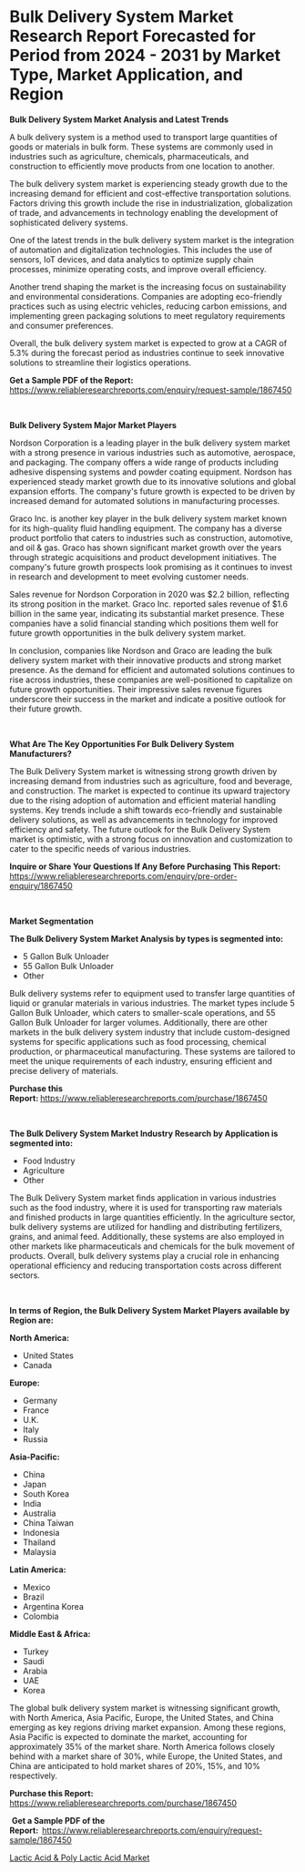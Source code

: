 <p><h1>Bulk Delivery System Market Research Report Forecasted for Period from 2024 -  2031 by Market Type, Market Application, and Region</h1></p><p><strong>Bulk Delivery System Market Analysis and Latest Trends</strong></p>
<p><p>A bulk delivery system is a method used to transport large quantities of goods or materials in bulk form. These systems are commonly used in industries such as agriculture, chemicals, pharmaceuticals, and construction to efficiently move products from one location to another.</p><p>The bulk delivery system market is experiencing steady growth due to the increasing demand for efficient and cost-effective transportation solutions. Factors driving this growth include the rise in industrialization, globalization of trade, and advancements in technology enabling the development of sophisticated delivery systems.</p><p>One of the latest trends in the bulk delivery system market is the integration of automation and digitalization technologies. This includes the use of sensors, IoT devices, and data analytics to optimize supply chain processes, minimize operating costs, and improve overall efficiency.</p><p>Another trend shaping the market is the increasing focus on sustainability and environmental considerations. Companies are adopting eco-friendly practices such as using electric vehicles, reducing carbon emissions, and implementing green packaging solutions to meet regulatory requirements and consumer preferences.</p><p>Overall, the bulk delivery system market is expected to grow at a CAGR of 5.3% during the forecast period as industries continue to seek innovative solutions to streamline their logistics operations.</p></p>
<p><strong>Get a Sample PDF of the Report:&nbsp;</strong> <a href="https://www.reliableresearchreports.com/enquiry/request-sample/1867450">https://www.reliableresearchreports.com/enquiry/request-sample/1867450</a></p>
<p>&nbsp;</p>
<p><strong>Bulk Delivery System Major Market Players</strong></p>
<p><p>Nordson Corporation is a leading player in the bulk delivery system market with a strong presence in various industries such as automotive, aerospace, and packaging. The company offers a wide range of products including adhesive dispensing systems and powder coating equipment. Nordson has experienced steady market growth due to its innovative solutions and global expansion efforts. The company's future growth is expected to be driven by increased demand for automated solutions in manufacturing processes.</p><p>Graco Inc. is another key player in the bulk delivery system market known for its high-quality fluid handling equipment. The company has a diverse product portfolio that caters to industries such as construction, automotive, and oil & gas. Graco has shown significant market growth over the years through strategic acquisitions and product development initiatives. The company's future growth prospects look promising as it continues to invest in research and development to meet evolving customer needs.</p><p>Sales revenue for Nordson Corporation in 2020 was $2.2 billion, reflecting its strong position in the market. Graco Inc. reported sales revenue of $1.6 billion in the same year, indicating its substantial market presence. These companies have a solid financial standing which positions them well for future growth opportunities in the bulk delivery system market.</p><p>In conclusion, companies like Nordson and Graco are leading the bulk delivery system market with their innovative products and strong market presence. As the demand for efficient and automated solutions continues to rise across industries, these companies are well-positioned to capitalize on future growth opportunities. Their impressive sales revenue figures underscore their success in the market and indicate a positive outlook for their future growth.</p></p>
<p>&nbsp;</p>
<p><strong>What Are The Key Opportunities For Bulk Delivery System Manufacturers?</strong></p>
<p><p>The Bulk Delivery System market is witnessing strong growth driven by increasing demand from industries such as agriculture, food and beverage, and construction. The market is expected to continue its upward trajectory due to the rising adoption of automation and efficient material handling systems. Key trends include a shift towards eco-friendly and sustainable delivery solutions, as well as advancements in technology for improved efficiency and safety. The future outlook for the Bulk Delivery System market is optimistic, with a strong focus on innovation and customization to cater to the specific needs of various industries.</p></p>
<p><strong>Inquire or Share Your Questions If Any Before Purchasing This Report:</strong> <a href="https://www.reliableresearchreports.com/enquiry/pre-order-enquiry/1867450">https://www.reliableresearchreports.com/enquiry/pre-order-enquiry/1867450</a></p>
<p>&nbsp;</p>
<p><strong>Market Segmentation</strong></p>
<p><strong>The Bulk Delivery System Market Analysis by types is segmented into:</strong></p>
<p><ul><li>5 Gallon Bulk Unloader</li><li>55 Gallon Bulk Unloader</li><li>Other</li></ul></p>
<p><p>Bulk delivery systems refer to equipment used to transfer large quantities of liquid or granular materials in various industries. The market types include 5 Gallon Bulk Unloader, which caters to smaller-scale operations, and 55 Gallon Bulk Unloader for larger volumes. Additionally, there are other markets in the bulk delivery system industry that include custom-designed systems for specific applications such as food processing, chemical production, or pharmaceutical manufacturing. These systems are tailored to meet the unique requirements of each industry, ensuring efficient and precise delivery of materials.</p></p>
<p><strong>Purchase this Report:&nbsp;</strong><a href="https://www.reliableresearchreports.com/purchase/1867450">https://www.reliableresearchreports.com/purchase/1867450</a></p>
<p>&nbsp;</p>
<p><strong>The Bulk Delivery System Market Industry Research by Application is segmented into:</strong></p>
<p><ul><li>Food Industry</li><li>Agriculture</li><li>Other</li></ul></p>
<p><p>The Bulk Delivery System market finds application in various industries such as the food industry, where it is used for transporting raw materials and finished products in large quantities efficiently. In the agriculture sector, bulk delivery systems are utilized for handling and distributing fertilizers, grains, and animal feed. Additionally, these systems are also employed in other markets like pharmaceuticals and chemicals for the bulk movement of products. Overall, bulk delivery systems play a crucial role in enhancing operational efficiency and reducing transportation costs across different sectors.</p></p>
<p>&nbsp;</p>
<p><strong>In terms of Region, the Bulk Delivery System Market Players available by Region are:</strong></p>
<p>
    <p> <strong> North America: </strong>
        <ul>
            <li>United States</li>
            <li>Canada</li>
        </ul>
        </p> 
    <p> <strong> Europe: </strong>
        <ul>
            <li>Germany</li>
            <li>France</li>
            <li>U.K.</li>
            <li>Italy</li>
            <li>Russia</li>
        </ul>
        </p> 
    <p> <strong> Asia-Pacific: </strong>
        <ul>
            <li>China</li>
            <li>Japan</li>
            <li>South Korea</li>
            <li>India</li>
            <li>Australia</li>
            <li>China Taiwan</li>
            <li>Indonesia</li>
            <li>Thailand</li>
            <li>Malaysia</li>
        </ul>
        </p> 
    <p> <strong> Latin America: </strong>
        <ul>
            <li>Mexico</li>
            <li>Brazil</li>
            <li>Argentina Korea</li>
            <li>Colombia</li>
        </ul>
        </p> 
    <p> <strong> Middle East & Africa: </strong>
        <ul>
            <li>Turkey</li>
            <li>Saudi</li>
            <li>Arabia</li>
            <li>UAE</li>
            <li>Korea</li>
        </ul>
    </p>
    </p>
<p><p>The global bulk delivery system market is witnessing significant growth, with North America, Asia Pacific, Europe, the United States, and China emerging as key regions driving market expansion. Among these regions, Asia Pacific is expected to dominate the market, accounting for approximately 35% of the market share. North America follows closely behind with a market share of 30%, while Europe, the United States, and China are anticipated to hold market shares of 20%, 15%, and 10% respectively.</p></p>
<p><strong>Purchase this Report: </strong><a href="https://www.reliableresearchreports.com/purchase/1867450">https://www.reliableresearchreports.com/purchase/1867450</a></p>
<p>&nbsp;<strong>Get a Sample PDF of the Report:&nbsp;&nbsp;</strong><a href="https://www.reliableresearchreports.com/enquiry/request-sample/1867450">https://www.reliableresearchreports.com/enquiry/request-sample/1867450</a></p>
<p><strong></strong></p>
<p><p><a href="https://github.com/timeliteaut/Market-Research-Report-List-1/blob/main/lactic-acid-poly-lactic-acid-market.md">Lactic Acid & Poly Lactic Acid Market</a></p></p>
